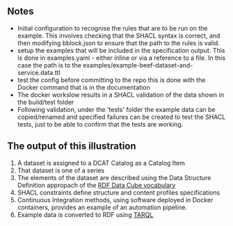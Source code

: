 ## Notes

* Initial configuration to recognise the rules that are to be run on the example.  This involves checking that the SHACL syntax is correct, and then modifying bblock.json to ensure that the path to the rules is valid.  
* setup the examples that will be included in the specification output.  This is done in examples.yaml - either inline or via a reference to a file.  In this case the path is to the examples/example-beef-dataset-and-service.data.ttl
* test the config before committing to the repo
this is done with the Docker command that is in the documentation
* The docker workslow results in a SHACL validation of the data shown in the build/test folder
* Following validation, under the 'tests' folder the example data can be copied/renamed and specified failures can be created to test the SHACL tests, just to be able to confirm that the tests are working.


## The output of this illustration

1.  A dataset is assigned to a DCAT Catalog as a Catalog Item
1.  That dataset is one of a series
1.  The elements of the dataset are described using the Data Structure Definition appropach of the [RDF Data Cube vocabulary](https://www.w3.org/TR/vocab-data-cube) 
1.  SHACL constraints define structure and content profiles specifications
1.  Continuous Integration methods, using software deployed in Docker containers, provides an example of an automation pipeline.
1. Example data is converted to RDF using [TARQL](https://github.com/tarql/tarql/pull/99)



